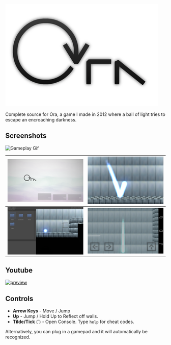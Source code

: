 ![Ora Logo](sprites/images/spr_ui_logo_0.png)

Complete source for Ora, a game I made in 2012 where a ball of light tries to escape an encroaching darkness. 

## Screenshots

![Gameplay Gif](screenshots/gameplay-animation.gif)

| ![Main Menu](screenshots/menu.png) | ![Gameplay](screenshots/gameplay.png) |
|:-:|:-:|
| ![Editor](screenshots/editor.png) | ![Android App](screenshots/android.png) |

## Youtube

[![preview](http://img.youtube.com/vi/-kXZ0GLl9TQ/0.jpg)](http://www.youtube.com/watch?v=-kXZ0GLl9TQ "Ora Gameplay")

## Controls

- **Arrow Keys** - Move / Jump
- **Up** - Jump / Hold Up to Reflect off walls. 
- **Tilde/Tick** (\`) - Open Console. Type `help` for cheat codes.

Alternatively, you can plug in a gamepad and it will automatically be recognized. 

[license-img]: http://img.shields.io/:license-mit-blue.svg?style=flat-square
[license-url]: https://opensource.org/licenses/MIT  
[steam-url]: steamcommunity.com/sharedfiles/filedetails/?id=101432890&tscn=1350763601
[steam-img]: https://img.shields.io/badge/steam-workshop-2a2a2a.svg?style=flat-square
